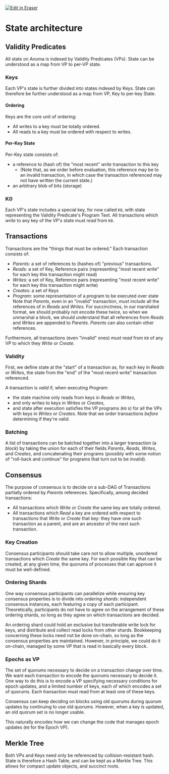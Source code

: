 <p><a target="_blank" href="https://app.eraser.io/workspace/5OjJkRKh1GJuec7puOrA" id="edit-in-eraser-github-link"><img alt="Edit in Eraser" src="https://firebasestorage.googleapis.com/v0/b/second-petal-295822.appspot.com/o/images%2Fgithub%2FOpen%20in%20Eraser.svg?alt=media&amp;token=968381c8-a7e7-472a-8ed6-4a6626da5501"></a></p>

# State architecture
## Validity Predicates
All state on Anoma is indexed by Validity Predicates (VPs).
State can be understood as a map from VP to per-VP state. 

### Keys
Each VP's state is further divided into states indexed by Keys.
State can therefore be further understood as a map from VP, Key to
 per-key State. 

#### Ordering
Keys are the core unit of ordering: 

- All writes to a key must be totally ordered.
- All reads to a key must be ordered with respect to writes.
#### Per-Key State
Per-Key state consists of:

- a reference to (hash of) the "most recent" _write_ transaction to
 this key
    - (Note that, as we order before evaluation, this reference may be
 to an invalid transaction, in which case the transaction
 referenced may not have written the current state.)
- an arbitrary blob of bits (storage)
### K0
Each VP's state includes a special key, for now called `K0`, with
 state representing the Validity Predicate's Program Text.
All transactions which _write_ to any key of the VP's state must
 _read_ from `K0`.

## Transactions
Transactions are the "things that must be ordered."
Each transaction consists of:

- _Parents_: a set of references to (hashes of) "previous" transactions.
- _Reads_: a set of Key, Reference pairs (representing
 "most recent write" for each key this transaction might read)
- _Writes_: a set of Key, Reference pairs (representing
 "most recent write" for each key this transaction might write)
- _Creates_: a set of Keys
- _Program_: some representation of a program to be executed over state
Note that _Parents_, even in an "invalid" transaction, _must include_
 all the references of in _Reads_ and _Writes_.
For succinctness, in our marshaled format, we should probably not
 encode these twice, so when we unmarshal a block, we should
 understand that all references from _Reads_ and _Writes_ are appended
 to _Parents_.
_Parents_ can also contain other references.

Furthermore, all transactions (even "invalid" ones) _must read_ from
 `K0` of any VP to which they _Write_ or _Create_. 

### Validity
First, we define state at the "start" of a transaction as, for each
 key in _Reads_ or _Writes_, the state from the "end" of the
 "most recent write" transaction referenced.

A transaction is _valid_ if, when executing _Program_:

- the state machine only reads from keys in _Reads_ or _Writes_,
- and only writes to keys in _Writes_ or _Creates_,
- and state after execution satisfies the VP programs (`K0` s) for all
 the VPs with keys in _Writes_ or _Creates_.
Note that we order transactions _before_ determining if they're valid.
### Batching
A list of transactions can be batched together into a larger
 transaction (a _block_) by taking the union for each of their fields
 _Parents_, _Reads_, _Writes_, and _Creates_, and concatenating their
 programs (possibly with some notion of "roll-back and continue" for
 programs that turn out to be invalid).

## Consensus
The purpose of consensus is to decide on a sub-DAG of Transactions
 partially ordered by _Parents_ references.
Specifically, among decided transactions:

- All transactions which _Write_ or _Create_ the same key are totally
 ordered.
- All transactions which _Read_ a key are ordered with respect to
 transactions that _Write_ or _Create_ that key: they have one such
 transaction as a parent, and are an ancestor of the next such
 transaction.
### Key Creation
Consensus participants should take care not to allow multiple,
 unordered transactions which _Create_ the same key.
For each possible Key that can be created, at any given time, the
 quorums of processes that can approve it must be well-defined.

### Ordering Shards
One way consensus participants can parallelize while ensuring key
 consensus properties is to divide into _ordering shards_: independent
 consensus instances, each featuring a copy of each participant.
Theoretically, participants do not have to agree on the arrangement of
 these ordering shards, so long as they agree on which transactions
 are decided. 

An ordering shard could hold an exclusive but transferable write lock
 for keys, and distribute and collect read locks from other shards.
Bookkeeping concerning these locks need not be done on-chain, so long
 as the consensus properties are maintained.
However, in principle, we could do it on-chain, managed by some VP
 that is read in basically every block. 

### Epochs as VP
The set of quorums necessary to decide on a transaction change over time.
We want each transaction to encode the quorums necessary to decide it.
One way to do this is to encode a VP specifying necessary conditions
 for epoch updates, and a limited number of keys, each of which encodes
 a set of quorums.
Each transaction must read from at least one of these keys.

Consensus can keep deciding on blocks using old quorums during quorum
 updates by continuing to use old quorums.
However, when a key is updated, an old quorum set is no longer
 usable. 

This naturally encodes how we can change the code that manages epoch
 updates (`K0` for the Epoch VP).

## Merkle Tree
Both VPs and Keys need only be referenced by collision-resistant hash.
State is therefore a Hash Table, and can be kept as a Merkle Tree.
This allows for compact update objects, and succinct roots. 


<!--- Eraser file: https://app.eraser.io/workspace/5OjJkRKh1GJuec7puOrA --->